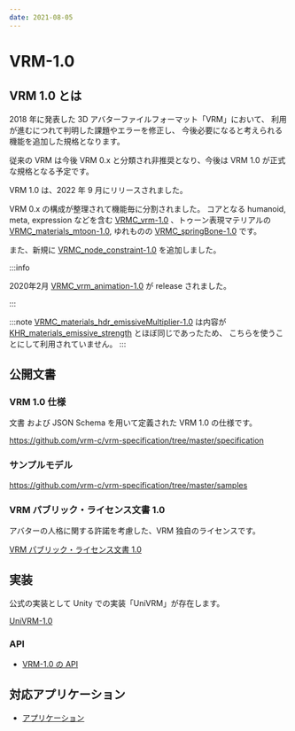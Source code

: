 ```yaml
---
date: 2021-08-05
---
```


# VRM-1.0

## VRM 1.0 とは

2018 年に発表した 3D アバターファイルフォーマット「VRM」において、
利用が進むにつれて判明した課題やエラーを修正し、 今後必要になると考えられる機能を追加した規格となります。

従来の VRM は今後 VRM 0.x と分類され非推奨となり、今後は VRM 1.0 が正式な規格となる予定です。

VRM 1.0 は、2022 年 9 月にリリースされました。

VRM 0.x の構成が整理されて機能毎に分割されました。
コアとなる humanoid, meta, expression などを含む [VRMC_vrm-1.0](https://github.com/vrm-c/vrm-specification/tree/master/specification/VRMC_vrm-1.0) 、トゥーン表現マテリアルの [VRMC_materials_mtoon-1.0](https://github.com/vrm-c/vrm-specification/tree/master/specification/VRMC_materials_mtoon-1.0),
ゆれものの [VRMC_springBone-1.0](https://github.com/vrm-c/vrm-specification/tree/master/specification/VRMC_springBone-1.0) です。

また、新規に [VRMC_node_constraint-1.0](https://github.com/vrm-c/vrm-specification/tree/master/specification/VRMC_node_constraint-1.0) を追加しました。

:::info

2020年2月 [VRMC_vrm_animation-1.0](/vrma/) が release されました。

:::

:::note
[VRMC_materials_hdr_emissiveMultiplier-1.0](https://github.com/vrm-c/vrm-specification/tree/master/specification/VRMC_materials_hdr_emissiveMultiplier-1.0) は内容が [KHR_materials_emissive_strength](https://github.com/KhronosGroup/glTF/blob/main/extensions/2.0/Khronos/KHR_materials_emissive_strength/README.md) とほぼ同じであったため、
こちらを使うことにして利用されていません。
:::

## 公開文書

### VRM 1.0 仕様

文書 および JSON Schema を用いて定義された VRM 1.0 の仕様です。

https://github.com/vrm-c/vrm-specification/tree/master/specification

### サンプルモデル

https://github.com/vrm-c/vrm-specification/tree/master/samples

### VRM パブリック・ライセンス文書 1.0

アバターの人格に関する許諾を考慮した、VRM 独自のライセンスです。

[VRM パブリック・ライセンス文書 1.0](pathname:///licenses/1.0/index.html)

## 実装

公式の実装として Unity での実装「UniVRM」が存在します。

[UniVRM-1.0](/univrm1/)

### API

- [VRM-1.0 の API](/api/)

## 対応アプリケーション

- [アプリケーション](/showcase)
